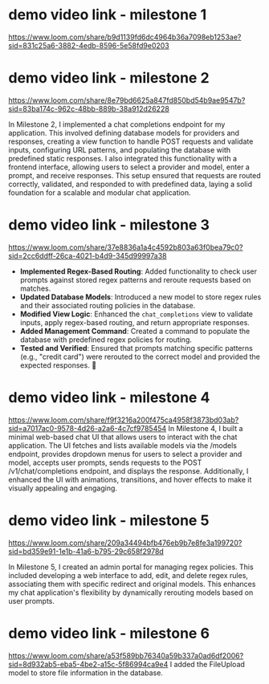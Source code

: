 
# demo video link - milestone 1
https://www.loom.com/share/b9d1139fd6dc4964b36a7098eb1253ae?sid=831c25a6-3882-4edb-8596-5e58fd9e0203
# demo video link - milestone 2
https://www.loom.com/share/8e79bd6625a847fd850bd54b9ae9547b?sid=83ba174c-962c-48bb-889b-38a912d26228

In Milestone 2, I implemented a chat completions endpoint for my application. This involved defining database models for providers and responses, creating a view function to handle POST requests and validate inputs, configuring URL patterns, and populating the database with predefined static responses. I also integrated this functionality with a frontend interface, allowing users to select a provider and model, enter a prompt, and receive responses. This setup ensured that requests are routed correctly, validated, and responded to with predefined data, laying a solid foundation for a scalable and modular chat application.
# demo video link - milestone 3
https://www.loom.com/share/37e8836a1a4c4592b803a63f0bea79c0?sid=2cc6ddff-26ca-4021-b4d9-345d99997a38

- **Implemented Regex-Based Routing**: Added functionality to check user prompts against stored regex patterns and reroute requests based on matches.
- **Updated Database Models**: Introduced a new model to store regex rules and their associated routing policies in the database.
- **Modified View Logic**: Enhanced the `chat_completions` view to validate inputs, apply regex-based routing, and return appropriate responses.
- **Added Management Command**: Created a command to populate the database with predefined regex policies for routing.
- **Tested and Verified**: Ensured that prompts matching specific patterns (e.g., "credit card") were rerouted to the correct model and provided the expected responses. 🚀
# demo video link - milestone 4
https://www.loom.com/share/f9f3216a200f475ca4958f3873bd03ab?sid=a7017ac0-9578-4d26-a2a6-4c7cf9785454
In Milestone 4, I built a minimal web-based chat UI that allows users to interact with the chat application. The UI fetches and lists available models via the /models endpoint, provides dropdown menus for users to select a provider and model, accepts user prompts, sends requests to the POST /v1/chat/completions endpoint, and displays the response. Additionally, I enhanced the UI with animations, transitions, and hover effects to make it visually appealing and engaging.
# demo video link - milestone 5
https://www.loom.com/share/209a34494bfb476eb9b7e8fe3a199720?sid=bd359e91-1e1b-41a6-b795-29c658f2978d

In Milestone 5, I created an admin portal for managing regex policies. This included developing a web interface to add, edit, and delete regex rules, associating them with specific redirect and original models. This enhances my chat application's flexibility by dynamically rerouting models based on user prompts.
# demo video link - milestone 6
https://www.loom.com/share/a53f589bb76340a59b337a0ad6df2006?sid=8d932ab5-eba5-4be2-a15c-5f86994ca9e4
I added the FileUpload model to store file information in the database.
